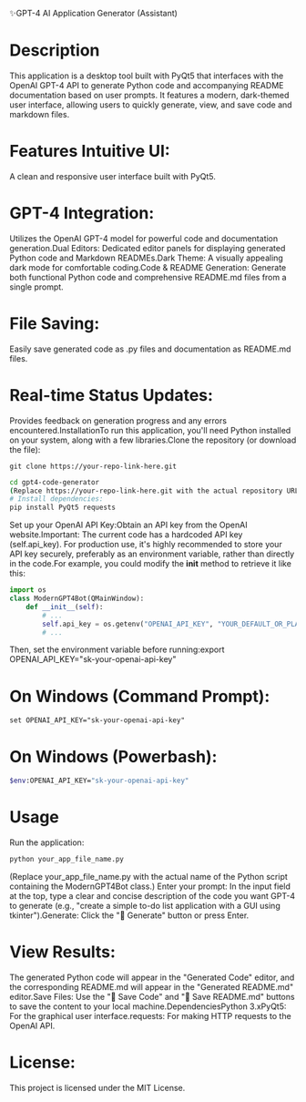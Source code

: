 ✨GPT-4 AI Application Generator (Assistant)
# Description
This application is a desktop tool built with PyQt5 that interfaces with the OpenAI GPT-4 API to generate Python code and accompanying README documentation based on user prompts. It features a modern, dark-themed user interface, allowing users to quickly generate, view, and save code and markdown files.
# Features Intuitive UI:
A clean and responsive user interface built with PyQt5.
# GPT-4 Integration:
Utilizes the OpenAI GPT-4 model for powerful code and documentation generation.Dual Editors: Dedicated editor panels for displaying generated Python code and Markdown READMEs.Dark Theme: A visually appealing dark mode for comfortable coding.Code & README Generation: Generate both functional Python code and comprehensive README.md files from a single prompt.
# File Saving: 
Easily save generated code as .py files and documentation as README.md files.
# Real-time Status Updates:
Provides feedback on generation progress and any errors encountered.InstallationTo run this application, you'll need Python installed on your system, along with a few libraries.Clone the repository (or download the file):
```shell
git clone https://your-repo-link-here.git
```
```bash
cd gpt4-code-generator
(Replace https://your-repo-link-here.git with the actual repository URL if this project is hosted.)
# Install dependencies:
pip install PyQt5 requests
```
Set up your OpenAI API Key:Obtain an API key from the OpenAI website.Important: The current code has a hardcoded API key (self.api_key). For production use, it's highly recommended to store your API key securely, preferably as an environment variable, rather than directly in the code.For example, you could modify the __init__ method to retrieve it like this:
```python
import os
class ModernGPT4Bot(QMainWindow):
    def __init__(self):
        # ...
        self.api_key = os.getenv("OPENAI_API_KEY", "YOUR_DEFAULT_OR_PLACEHOLDER_KEY")
        # ...
```
Then, set the environment variable before running:export OPENAI_API_KEY="sk-your-openai-api-key"
# On Windows (Command Prompt):
```shell
set OPENAI_API_KEY="sk-your-openai-api-key"
```
# On Windows (Powerbash):
```bash
$env:OPENAI_API_KEY="sk-your-openai-api-key"
```
# Usage
Run the application:
```bash
python your_app_file_name.py
```
(Replace your_app_file_name.py with the actual name of the Python script containing the ModernGPT4Bot class.)
Enter your prompt: 
In the input field at the top, type a clear and concise description of the code you want GPT-4 to generate (e.g., "create a simple to-do list application with a GUI using tkinter").Generate: Click the "🚀 Generate" button or press Enter.
# View Results: 
The generated Python code will appear in the "Generated Code" editor, and the corresponding README.md will appear in the "Generated README.md" editor.Save Files: Use the "💾 Save Code" and "📄 Save README.md" buttons to save the content to your local machine.DependenciesPython 3.xPyQt5: For the graphical user interface.requests: For making HTTP requests to the OpenAI API.
# License:
This project is licensed under the MIT License.

















